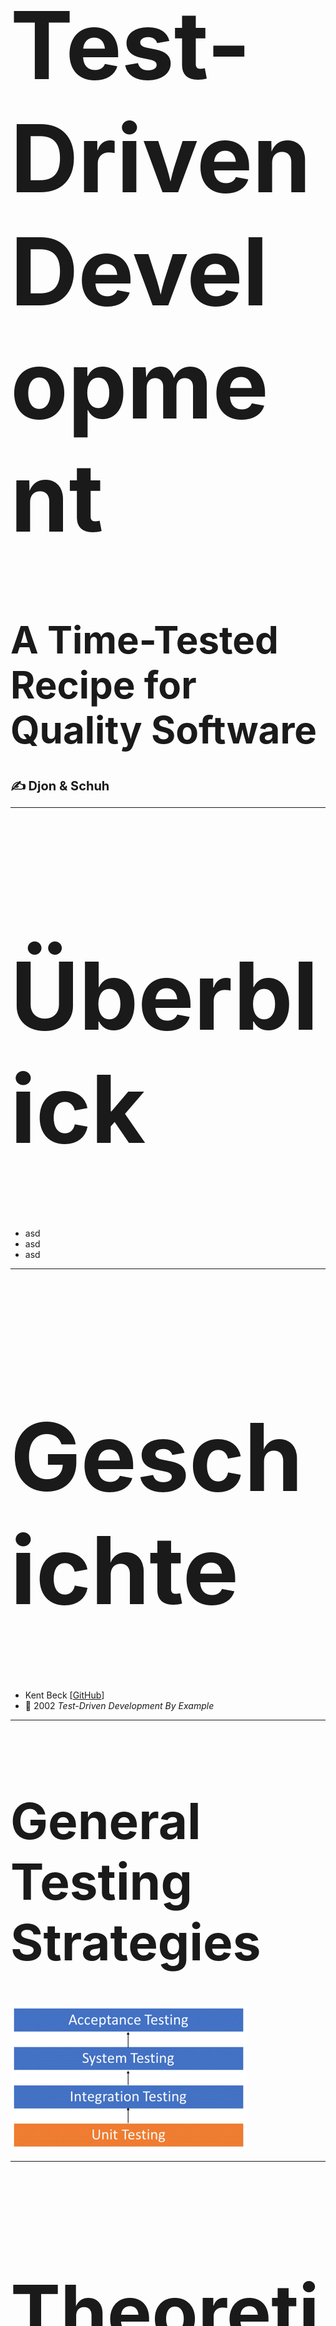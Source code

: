 <h1 style="font-size: 150px;">Test-Driven Development</h1>
<h1 style="font-size: 60px;">A Time-Tested Recipe for Quality Software</h1>
<h1 style="font-size: 20px; ">✍️ Djon & Schuh</h1>

---

<h1 style="font-size: 150px;">Überblick</h1>

- asd
- asd 
- asd

---

<h1 style="font-size: 150px;">Geschichte</h1>

- Kent Beck [[GitHub](https://github.com/KentBeck)]
- 📖 2002 _Test-Driven Development By Example_

---

<h1 style="font-size: 80px;">General Testing Strategies</h1>

<img width="75%" src="./assets/testing.png" alt="drawing"/>

---

<h1 style="font-size: 120px;">Theoretische Anwendung</h1>
<h1 style="font-size: 60px;">3 Schritte des TDD</h1>

---

<h1 style="font-size: 90px;">The “RED TEST” Stage</h1>

- Implementierung eines fehlschlagenden Tests

---

<h1 style="font-size: 90px;">The “GREEN TEST” stage</h1>

- So wenig Code wie möglich schreiben
  
---

<h1 style="font-size: 90px;">The Refactoring Stage</h1>

- Refaktorieren des neuen Codes
  
---

<img width="75%" src="./assets/TDD_diagram.png" alt="drawing"/>

---

<h1 style="font-size: 100px;">The pleasant side effects of TDD</h1>

_**TDD is a code design technique, not a testing technique. The resulting tests are, in fact, “only a pleasant side effect.”**_

---

<h1 style="font-size: 150px;">Die Vorteile von TDD</h1>

---

<div style="position: absolute; top: -275%; left: -15%">Die Vorteile von TDD</div>
- Gewährleistung der Integrität beim Hinzufügen neuer Features

---

<div style="position: absolute; top: -275%; left: -15%">Die Vorteile von TDD</div>
- Steigerung der Produktivität durch klare Zielsetzung

---

<div style="position: absolute; top: -40vh; left: -10vw">Die Vorteile von TDD</div>
- Kann als Vertragsbasis mit Endkunden dienen


---

<h1 style="font-size: 150px;">The Different Styles Of TDD</h1>

---

### JEST

---

### Warum wir uns für Jest entschieden haben

---

<section>
<h2>Title of first vertical slide</h2>
 The body of the first slide
</section>
<section>
<h2>Title of second vertical slide</h2>
 The body of the second vertical slide
</section>

---

### a breeze to set up

- sehr einfach aufzusetzen
- wird in create-react-app mitgeliefert

---

### blazingly fast


---

### comes with batteries included

---

### TypeScript support

---

### Jest has got you covered

Jest has built-in coverage reports. 

---

## Coding Example

<a href="www.google.com">GithubLink to code along</a>

---